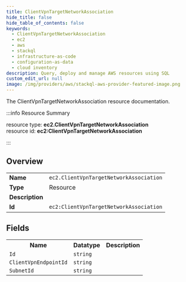 ```yaml
---
title: ClientVpnTargetNetworkAssociation
hide_title: false
hide_table_of_contents: false
keywords:
  - ClientVpnTargetNetworkAssociation
  - ec2
  - aws
  - stackql
  - infrastructure-as-code
  - configuration-as-data
  - cloud inventory
description: Query, deploy and manage AWS resources using SQL
custom_edit_url: null
image: /img/providers/aws/stackql-aws-provider-featured-image.png
---
```

The ClientVpnTargetNetworkAssociation resource documentation.

:::info Resource Summary

<div class="row">
<div class="providerDocColumn">
<span>resource type:&nbsp;<b>ec2.ClientVpnTargetNetworkAssociation</b></span><br />
<span>resource id:&nbsp;<b>ec2:ClientVpnTargetNetworkAssociation</b></span><br />
</div>
</div>

:::

## Overview
<table><tbody>
<tr><td><b>Name</b></td><td><code>ec2.ClientVpnTargetNetworkAssociation</code></td></tr>
<tr><td><b>Type</b></td><td>Resource</td></tr>
<tr><td><b>Description</b></td><td></td></tr>
<tr><td><b>Id</b></td><td><code>ec2:ClientVpnTargetNetworkAssociation</code></td></tr>
</tbody></table>

## Fields
<table><tbody>
<tr><th>Name</th><th>Datatype</th><th>Description</th></tr>
<tr><td><code>Id</code></td><td><code>string</code></td><td></td></tr><tr><td><code>ClientVpnEndpointId</code></td><td><code>string</code></td><td></td></tr><tr><td><code>SubnetId</code></td><td><code>string</code></td><td></td></tr>
</tbody></table>